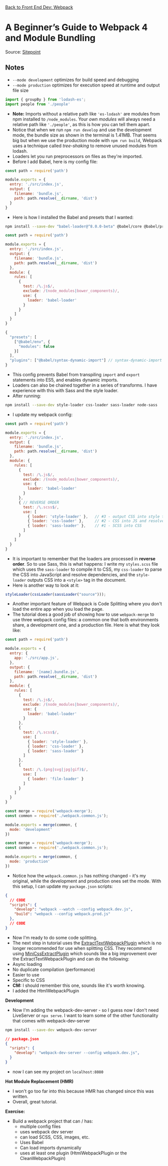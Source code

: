 [Back to Front End Dev: Webpack](https://github.com/coolinmc6/front-end-dev/blob/master/webpack.md)

# A Beginner’s Guide to Webpack 4 and Module Bundling

Source: [Sitepoint](https://www.sitepoint.com/beginners-guide-webpack-module-bundling/)

## Notes

- `--mode development` optimizes for build speed and debugging
- `--mode production` optimizes for execution speed at runtime and output file size

```js
import { groupBy } from 'lodash-es';
import people from './people'
```

- **Note:** Imports without a relative path like `'es-lodash'` are modules from npm
installed to `/node_modules`. Your *own modules* will always need a relative path 
like `'./people'`, as this is how you can tell them apart.
- Notice that when we run `npm run develop` and use the development mode, the bundle
size as shown in the terminal is 1.41MB. That seems big but when we use the production
mode with `npm run build`, Webpack uses a technique called *tree-shaking* to remove
unused modules from lodash.
- Loaders let you run preprocessors on files as they're imported.
- Before I add Babel, here is my config file:

```js
const path = require('path')

module.exports = {
  entry: './src/index.js',
  output: {
    filename: 'bundle.js',
    path: path.resolve(__dirname, 'dist')
  }
}
```
- Here is how I installed the Babel and presets that I wanted:

```sh
npm install --save-dev "babel-loader@^8.0.0-beta" @babel/core @babel/preset-env
```
```js
const path = require('path')

module.exports = {
  entry: './src/index.js',
  output: {
    filename: 'bundle.js',
    path: path.resolve(__dirname, 'dist')
  },
  module: {
    rules: [
      {
        test: /\.js$/,
        exclude: /(node_modules|bower_components)/,
        use: {
          loader: 'babel-loader'
        }
      }
    ]
  }
}
```
```js
{
  "presets": [
    ["@babel/env", {
      "modules": false
    }]
  ],
  "plugins": ["@babel/syntax-dynamic-import"] // syntax-dynamic-import => in tutorial but didn't work for me
}
```
- This config prevents Babel from transpiling `import` and `export` statements into 
ES5, and enables dynamic imports.
- Loaders can also be chained together in a series of transforms. I have experience with
this with Sass and the style loader.
- After running:

```sh
npm install --save-dev style-loader css-loader sass-loader node-sass
```

- I update my webpack config:

```js
const path = require('path')

module.exports = {
  entry: './src/index.js',
  output: {
    filename: 'bundle.js',
    path: path.resolve(__dirname, 'dist')
  },
  module: {
    rules: [
      {
        test: /\.js$/,
        exclude: /(node_modules|bower_components)/,
        use: {
          loader: 'babel-loader'
        }
      },
      { // REVERSE ORDER
        test: /\.scss$/,
        use: [
          { loader: 'style-loader' },   // #3 - output CSS into style tag
          { loader: 'css-loader' },     // #2 - CSS into JS and resolve dependencies
          { loader: 'sass-loader' },    // #1 - SCSS into CSS
        ]
      }
    ]
  }
}
```

- It is important to remember that the loaders are processed in **reverse order**. So
to use Sass, this is what happens: I write my `styles.scss` file which uses the `sass-loader`
to compile it to CSS, my `css-loader` to parse the CSS into JavaScript and resolve
dependencies, and the `style-loader` outputs CSS into a `<style>` tag in the document.
- Here is another way to look at it: 

```js
styleLoader(cssLoader(sassLoader("source")));
```
- Another important feature of Webpack is Code Splitting where you don't load the entire
app when you load the page.
- The tutorial does a good job of showing how to use `webpack-merge` to use three webpack
config files: a common one that both environments share, a development one, and a production
file. Here is what they look like:
```js
const path = require('path')

module.exports = {
  entry: {
    app: './src/app.js',
  },
  output: {
    filename: '[name].bundle.js',
    path: path.resolve(__dirname, 'dist')
  },
  module: {
    rules: [
      {
        test: /\.js$/,
        exclude: /(node_modules|bower_components)/,
        use: {
          loader: 'babel-loader'
        }
      },
      {
        test: /\.scss$/,
        use: [
          { loader: 'style-loader' },
          { loader: 'css-loader' },
          { loader: 'sass-loader' }
        ]
      },
      {
        test: /\.(png|svg|jpg|gif)$/,
        use: [
          { loader: 'file-loader' }
        ]
      }
    ]
  }
}
```
```js
const merge = require('webpack-merge');
const common = require('./webpack.common.js');

module.exports = merge(common, {
  mode: 'development'
})
```
```js
const merge = require('webpack-merge');
const common = require('./webpack.common.js');

module.exports = merge(common, {
  mode: 'production'
})
```
- Notice how the `webpack.common.js` has nothing changed - it's my original, while the development
and production ones set the mode. With this setup, I can update my `package.json` scripts:
```json
{
  // CODE
  "scripts": {
    "develop": "webpack --watch --config webpack.dev.js",
    "build": "webpack --config webpack.prod.js"
  },
  // CODE
}
```
- Now I'm ready to do some code splitting.
- The next step in tutorial uses the [ExtractTextWebpackPlugin](https://webpack.js.org/plugins/extract-text-webpack-plugin/)
which is no longer recommended for use when splitting CSS. They recommend using
[MiniCssExtractPlugin](https://webpack.js.org/plugins/mini-css-extract-plugin/) which sounds like
a big improvement over the ExtractTextWebpackPlugin and can do the following:
- Async loading
- No duplicate compilation (performance)
- Easier to use
- Specific to CSS
- **CM:** I should remember this one, sounds like it's worth knowing.
- I added the HtmlWebpackPlugin

**Development** 

- Now I'm adding the webpack-dev-server - so I guess now I don't need LiveServer or `npx serve`. I want
to learn some of the other functionality that comes with webpack-dev-server
```sh
npm install --save-dev webpack-dev-server
```
```json
// package.json
{
  "sripts": {
    "develop": "webpack-dev-server --config webpack.dev.js",
  }
}
```
- now I can see my project on `localhost:8080`

**Hot Module Replacement (HMR)**

- I won't go too far into this because HMR has changed since this was written.
- Overall, great tutorial.


**Exercise:**

- Build a webpack project that can / has:
  - multiple config files
  - uses webpack dev server
  - can load SCSS, CSS, images, etc.
  - Uses Babel
  - Can load imports dynamically
  - uses at least one plugin (HtmlWebpackPlugin or the CleanWebpackPlugin)